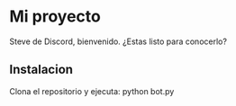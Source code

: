# Mi proyecto

Steve de Discord, bienvenido. ¿Estas listo para conocerlo?

## Instalacion

Clona el repositorio y ejecuta:
python bot.py
